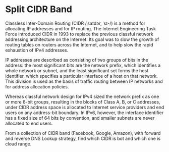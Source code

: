 # Split CIDR Band

Classless Inter-Domain Routing (CIDR /ˈsaɪdər, ˈsɪ-/) is a method for allocating IP addresses and for IP routing. The Internet Engineering Task Force introduced CIDR in 1993 to replace the previous classful network addressing architecture on the Internet. Its goal was to slow the growth of routing tables on routers across the Internet, and to help slow the rapid exhaustion of IPv4 addresses.

IP addresses are described as consisting of two groups of bits in the address: the most significant bits are the network prefix, which identifies a whole network or subnet, and the least significant set forms the host identifier, which specifies a particular interface of a host on that network. This division is used as the basis of traffic routing between IP networks and for address allocation policies.

Whereas classful network design for IPv4 sized the network prefix as one or more 8-bit groups, resulting in the blocks of Class A, B, or C addresses, under CIDR address space is allocated to Internet service providers and end users on any address-bit boundary. In IPv6, however, the interface identifier has a fixed size of 64 bits by convention, and smaller subnets are never allocated to end users.

From a collection of CIDR band (Facebook, Google, Amazon), with forward and reverse DNS Lookup strategy, find which CIDR is bot and which one is cloud range.
